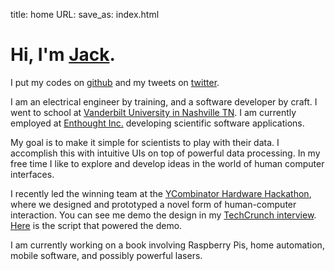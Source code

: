 title: home
URL:
save_as: index.html

Hi, I'm [Jack](https://docs.google.com/document/d/1fMJCFs8jrgIQ2FnjcwwQfM3wl6l0IoYgeoey6rkKRMI/edit?usp=sharing).
==============

I put my codes on [github](http://www.github.com/jminardi) and my tweets on
[twitter](http://www.twitter.com/jackminardi).

I am an electrical engineer by training, and a software developer by craft. I
went to school at [Vanderbilt University in Nashville
TN](http://engineering.vanderbilt.edu/). I am currently employed at [Enthought
Inc.](https://www.enthought.com/) developing scientific software applications.

My goal is to make it simple for scientists to play with their data. I
accomplish this with intuitive UIs on top of powerful data processing. In my
free time I like to explore and develop ideas in the world of human computer
interfaces.

I recently led the winning team at the [YCombinator Hardware
Hackathon](http://jack.minardi.org/raspberry_pi/ycombinator-hardware-hackathon/),
where we designed and prototyped a novel form of human-computer interaction.
You can see me demo the design in my [TechCrunch
interview](http://techcrunch.com/2013/02/26/y-combinator-hardware-hackathon-winner/).
[Here](https://gist.github.com/jminardi/5022297) is the script that powered the
demo.

I am currently working on a book involving Raspberry Pis, home automation,
mobile software, and possibly powerful lasers.
